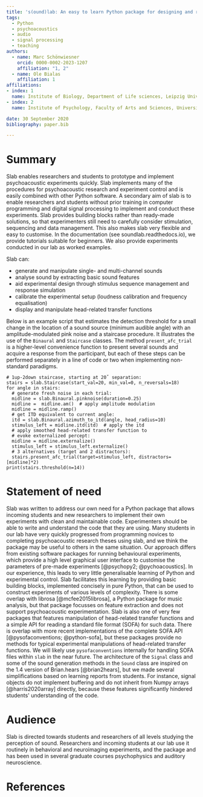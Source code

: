 ```yaml
---
title: 's(ound)lab: An easy to learn Python package for designing and running psychoacoustic experiments.'
tags:
  - Python
  - psychoacoustics
  - audio
  - signal processing
  - teaching
authors:
  - name: Marc Schönwiesner
    orcid: 0000-0002-2023-1207
    affiliation: "1, 2"
  - name: Ole Bialas
    affiliation: 1
affiliations:
- index: 1
  name: Institute of Biology, Department of Life sciences, Leipzig University, Germany
- index: 2
  name: Institute of Psychology, Faculty of Arts and Sciences, University of Montreal, Canada

date: 30 September 2020
bibliography: paper.bib

---
```

# Summary
Slab enables researchers and students to prototype and implement psychoacoustic experiments quickly. Slab implements many of the procedures for psychoacoustic research and experiment control and is easily combined with other Python software. A secondary aim of slab is to enable researchers and students without prior training in computer programming and digital signal processing to implement and conduct these experiments. Slab provides building blocks rather than ready-made solutions, so that experimenters still need to carefully consider stimulation, sequencing and data management. This also makes slab very flexible and easy to customise. In the documentation (see soundlab.readthedocs.io), we provide tutorials suitable for beginners. We also provide experiments conducted in our lab as worked examples.

Slab can:

- generate and manipulate single- and multi-channel sounds
- analyse sound by extracting basic sound features
- aid experimental design through stimulus sequence management and response simulation
- calibrate the experimental setup (loudness calibration and frequency equalisation)
- display and manipulate head-related transfer functions

Below is an example script that estimates the detection threshold for a small change in the location of a sound source (minimum audible angle) with an amplitude-modulated pink noise and a staircase procedure. It illustrates the use of the `Binaural` and `Staircase` classes. The method `present_afc_trial` is a higher-level convenience function to present several sounds and acquire a response from the participant, but each of these steps can be performed separately in a line of code or two when implementing non-standard paradigms.
```
# 1up-2down staircase, starting at 20˚ separation:
stairs = slab.Staircase(start_val=20, min_val=0, n_reversals=18)
for angle in stairs:
  # generate fresh noise in each trial:
  midline = slab.Binaural.pinknoise(duration=0.25)
  midline =  midline.am()  # apply amplitude modulation
  midline = midline.ramp()
  # get ITD equivalent to current angle:
  itd = slab.Binaural.azimuth_to_itd(angle, head_radius=10)
  stimulus_left = midline.itd(itd)  # apply the itd
  # apply smoothed head-related transfer function to
  # evoke externalized percept:
  midline = midline.externalize()
  stimulus_left = stimulus_left.externalize()
  # 3 alternatives (target and 2 distractors):
  stairs.present_afc_trial(target=stimulus_left, distractors=[midline]*2)
print(stairs.threshold(n=14))
```

# Statement of need
Slab was written to address our own need for a Python package that allows incoming students and new researchers to implement their own experiments with clean and maintainable code. Experimenters should be able to write and understand the code that they are using. Many students in our lab have very quickly progressed from programming novices to completing psychoacoustic research theses using slab, and we think the package may be useful to others in the same situation. Our approach differs from existing software packages for running behavioural experiments, which provide a high level graphical user interface to customise the parameters of pre-made experiments [@psychopy2; @pychoacoustics]. In our experience, this leads to very little generalisable learning of Python and experimental control. Slab facilitates this learning by providing basic building blocks, implemented concisely in pure Python, that can be used to construct experiments of various levels of complexity.
There is some overlap with librosa [@mcfee2015librosa], a Python package for music analysis, but that package focusses on feature extraction and does not support psychoacoustic experimentation.
Slab is also one of very few packages that features manipulation of head-related transfer functions and a simple API for reading a standard file format (SOFA) for such data. There is overlap with more recent implementations of the complete SOFA API [@pysofaconventions; @python-sofa], but these packages provide no methods for typical experimental manipulations of head-related transfer functions. We will likely use `pysofaconventions` internally for handling SOFA files within `slab` in the near future.
The architecture of the `Signal` class and some of the sound generation methods in the `Sound` class are inspired on the 1.4 version of Brian.hears [@brian2hears], but we made several simplifications based on learning reports from students. For instance, signal objects do not implement buffering and do not inherit from Numpy arrays [@harris2020array] directly, because these features significantly hindered students' understanding of the code.

# Audience
Slab is directed towards students and researchers of all levels studying the perception of sound.
Researchers and incoming students at our lab use it routinely in behavioral and neuroimaging experiments, and the package and has been used in several graduate courses psychophysics and auditory neuroscience.

# References
